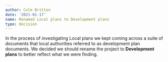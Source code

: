 ```yaml
---
author: Colm Britton
date: '2021-01-17'
name: Renamed Local plans to Development plans
type: decision
---
```


In the process of investigating Local plans we kept coming across a suite of documents that local authorities referred to as development plan documents. We decided we should rename the project to **Development plans** to better reflect what we were finding.
